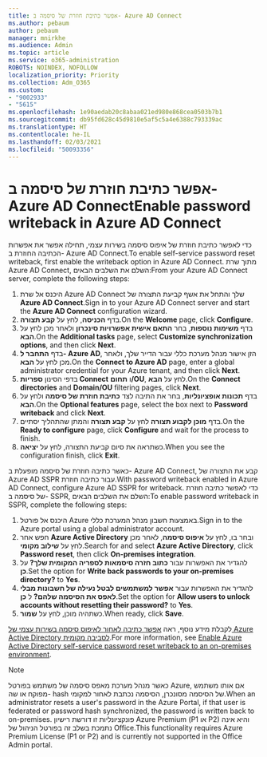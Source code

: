 ```yaml
---
title: אפשר כתיבת חוזרת של סיסמה ב- Azure AD Connect
ms.author: pebaum
author: pebaum
manager: mnirkhe
ms.audience: Admin
ms.topic: article
ms.service: o365-administration
ROBOTS: NOINDEX, NOFOLLOW
localization_priority: Priority
ms.collection: Adm_O365
ms.custom:
- "9002933"
- "5615"
ms.openlocfilehash: 1e90aedab20c8abaa021ed980e868cea0503b7b1
ms.sourcegitcommit: db95fd628c45d9810e5af5c5a4e6388c793339ac
ms.translationtype: HT
ms.contentlocale: he-IL
ms.lasthandoff: 02/03/2021
ms.locfileid: "50093356"
---
```

# <a name="enable-password-writeback-in-azure-ad-connect"></a><span data-ttu-id="03e3c-102">אפשר כתיבת חוזרת של סיסמה ב- Azure AD Connect</span><span class="sxs-lookup"><span data-stu-id="03e3c-102">Enable password writeback in Azure AD Connect</span></span>

<span data-ttu-id="03e3c-103">כדי לאפשר כתיבת חוזרת של איפוס סיסמה בשירות עצמי, תחילה אפשר את אפשרות הכתיבה החוזרת ב- Azure AD Connect.</span><span class="sxs-lookup"><span data-stu-id="03e3c-103">To enable self-service password reset writeback, first enable the writeback option in Azure AD Connect.</span></span> <span data-ttu-id="03e3c-104">מתוך שרת Azure AD Connect, השלם את השלבים הבאים:</span><span class="sxs-lookup"><span data-stu-id="03e3c-104">From your Azure AD Connect server, complete the following steps:</span></span>

1. <span data-ttu-id="03e3c-105">היכנס אל שרת Azure AD Connect שלך והתחל את אשף קביעת התצורה של **Azure AD Connect**.</span><span class="sxs-lookup"><span data-stu-id="03e3c-105">Sign in to your Azure AD Connect server and start the **Azure AD Connect** configuration wizard.</span></span>
2. <span data-ttu-id="03e3c-106">בדף **הכניסה**, לחץ על **קבע תצורה**.</span><span class="sxs-lookup"><span data-stu-id="03e3c-106">On the **Welcome** page, click **Configure**.</span></span>
3. <span data-ttu-id="03e3c-107">בדף **משימות נוספות**, בחר **התאם אישית אפשרויות סינכרון** ולאחר מכן לחץ על **הבא**.</span><span class="sxs-lookup"><span data-stu-id="03e3c-107">On the **Additional tasks** page, select **Customize synchronization options**, and then click **Next**.</span></span>
4. <span data-ttu-id="03e3c-108">בדף **התחבר ל- Azure AD**, הזן אישור מנהל מערכת כללי עבור הדייר שלך, ולאחר מכן לחץ על **הבא**.</span><span class="sxs-lookup"><span data-stu-id="03e3c-108">On the **Connect to Azure AD** page, enter a global administrator credential for your Azure tenant, and then click **Next**.</span></span>
5. <span data-ttu-id="03e3c-109">בדפי הסינון **ספריות Connect** ו **תחום/OU**, לחץ על **הבא**.</span><span class="sxs-lookup"><span data-stu-id="03e3c-109">On the **Connect directories** and **Domain/OU** filtering pages, click **Next**.</span></span>
6. <span data-ttu-id="03e3c-110">בדף **תכונות אופציונליות**, בחר את התיבה לצד **כתיבת חוזרת של סיסמה** ולחץ על **הבא**.</span><span class="sxs-lookup"><span data-stu-id="03e3c-110">On the **Optional features** page, select the box next to **Password writeback** and click **Next**.</span></span>
7. <span data-ttu-id="03e3c-111">בדף **מוכן לקבוע תצורה** לחץ על **קבע תצורה** והמתן שהתהליך יסתיים.</span><span class="sxs-lookup"><span data-stu-id="03e3c-111">On the **Ready to configure** page, click **Configure** and wait for the process to finish.</span></span>
8. <span data-ttu-id="03e3c-112">כשתראה את סיום קביעת התצורה, לחץ על **יציאה**.</span><span class="sxs-lookup"><span data-stu-id="03e3c-112">When you see the configuration finish, click **Exit**.</span></span>

<span data-ttu-id="03e3c-113">כאשר כתיבה חוזרת של סיסמה מופעלת ב- Azure AD Connect, קבע את התצורה של Azure AD SSPR עבור כתיבה חוזרת.</span><span class="sxs-lookup"><span data-stu-id="03e3c-113">With password writeback enabled in Azure AD Connect, configure Azure AD SSPR for writeback.</span></span>  <span data-ttu-id="03e3c-114">כדי לאפשר כתיבה חוזרת של סיסמה ב- SSPR, השלם את השלבים הבאים:</span><span class="sxs-lookup"><span data-stu-id="03e3c-114">To enable password writeback in SSPR, complete the following steps:</span></span>

1. <span data-ttu-id="03e3c-115">היכנס אל פורטל Azure באמצעות חשבון מנהל המערכת כללי.</span><span class="sxs-lookup"><span data-stu-id="03e3c-115">Sign in to the Azure portal using a global administrator account.</span></span>
2. <span data-ttu-id="03e3c-116">חפש אחר **Azure Active Directory** ובחר בו, לחץ על **איפוס סיסמה**, לאחר מכן לחץ על **שילוב מקומי**.</span><span class="sxs-lookup"><span data-stu-id="03e3c-116">Search for and select **Azure Active Directory**, click **Password reset**, then click **On-premises integration**.</span></span>
3. <span data-ttu-id="03e3c-117">להגדיר את האפשרות עבור **כתוב חזרה סיסמאות לספריה המקומית שלך?** על **כן**.</span><span class="sxs-lookup"><span data-stu-id="03e3c-117">Set the option for **Write back passwords to your on-premises directory?** to **Yes**.</span></span>
4. <span data-ttu-id="03e3c-118">להגדיר את האפשרות עבור **אפשר למשתמשים לבטל נעילה של חשבונות מבלי לאפס את הסיסמה שלהם?** ל **כן**.</span><span class="sxs-lookup"><span data-stu-id="03e3c-118">Set the option for **Allow users to unlock accounts without resetting their password?** to **Yes**.</span></span>
5. <span data-ttu-id="03e3c-119">כשתהיה מוכן, לחץ על **שמור**.</span><span class="sxs-lookup"><span data-stu-id="03e3c-119">When ready, click **Save**.</span></span>

<span data-ttu-id="03e3c-120">לקבלת מידע נוסף, ראה [אפשר כתיבה לאחור לאיפוס סיסמה בשירות עצמי של Azure Active Directory לסביבה מקומית](https://docs.microsoft.com/azure/active-directory/authentication/tutorial-enable-sspr-writeback).</span><span class="sxs-lookup"><span data-stu-id="03e3c-120">For more information, see [Enable Azure Active Directory self-service password reset writeback to an on-premises environment](https://docs.microsoft.com/azure/active-directory/authentication/tutorial-enable-sspr-writeback).</span></span>

> [!NOTE]
>  <span data-ttu-id="03e3c-121">כאשר מנהל מערכת מאפס סיסמה של משתמש בפורטל Azure, אם אותו משתמש מפוקח או שה- hash של הסיסמה מסונכרן, הסיסמה נכתבת לאחור למקומי.</span><span class="sxs-lookup"><span data-stu-id="03e3c-121">When an administrator resets a user's password in the Azure Portal, if that user is federated or password hash synchronized, the password is written back to on-premises.</span></span> <span data-ttu-id="03e3c-122">פונקציונליות זו דורשת רישיון Azure Premium (‏P1 או P2) והיא אינה נתמכת בשלב זה בפורטל הניהול של Office.</span><span class="sxs-lookup"><span data-stu-id="03e3c-122">This functionality requires Azure Premium License (P1 or P2) and is currently not supported in the Office Admin portal.</span></span>
